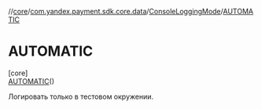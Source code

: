 //[core](../../../../index.md)/[com.yandex.payment.sdk.core.data](../../index.md)/[ConsoleLoggingMode](../index.md)/[AUTOMATIC](index.md)

# AUTOMATIC

[core]\
[AUTOMATIC](index.md)()

Логировать только в тестовом окружении.
